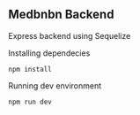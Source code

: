 Medbnbn Backend
---

Express backend using Sequelize

Installing dependecies

`npm install`


Running dev environment

`npm run dev`